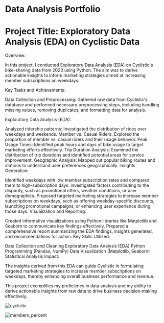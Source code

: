 # Data Analysis Portfolio

# Project Title: Exploratory Data Analysis (EDA) on Cyclistic Data

Overview:

In this project, I conducted Exploratory Data Analysis (EDA) on Cyclistic's bike-sharing data from 2023 using Python. The aim was to derive actionable insights to inform marketing strategies aimed at increasing member subscriptions on weekdays.

Key Tasks and Achievements:

Data Collection and Preprocessing: Gathered raw data from Cyclistic's database and performed necessary preprocessing steps, including handling missing values, removing duplicates, and formatting data for analysis.

Exploratory Data Analysis (EDA):

Analyzed ridership patterns: Investigated the distribution of rides over weekdays and weekends.
Member vs. Casual Riders: Explored the proportion of member vs. casual riders and their usage behavior.
Peak Usage Times: Identified peak hours and days of bike usage to target marketing efforts effectively.
Trip Duration Analysis: Examined the distribution of trip durations and identified potential areas for service improvement.
Geographic Analysis: Mapped out popular biking routes and stations to understand user preferences geographically.
Insights Generation:

Identified weekdays with low member subscription rates and compared them to high-subscription days.
Investigated factors contributing to the disparity, such as promotional offers, weather conditions, or user demographics.
Proposed targeted marketing strategies to increase member subscriptions on weekdays, such as offering weekday-specific discounts, launching promotional campaigns, or enhancing user experience during those days.
Visualization and Reporting:

Created informative visualizations using Python libraries like Matplotlib and Seaborn to communicate key findings effectively.
Prepared a comprehensive report summarizing the EDA findings, insights generated, and recommendations for action.
Key Skills Utilized:

Data Collection and Cleaning
Exploratory Data Analysis (EDA)
Python Programming (Pandas, NumPy)
Data Visualization (Matplotlib, Seaborn)
Statistical Analysis
Impact:

The insights derived from this EDA can guide Cyclistic in formulating targeted marketing strategies to increase member subscriptions on weekdays, thereby enhancing overall business performance and revenue.

This project exemplifies my proficiency in data analysis and my ability to derive actionable insights from raw data to drive business decision-making effectively.

  
![cyclistic ](https://github.com/iduangarcia/Portfolio/assets/136936866/9640f79e-385e-4833-aa1e-7f9bc8498c8a)


![members_percent](https://github.com/iduangarcia/Portfolio/assets/136936866/aa16bbcc-e313-483d-8c88-fb9008ad27c9)




